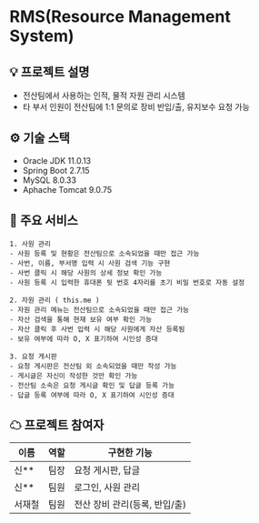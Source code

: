 # RMS(Resource Management System) 

## 💡 프로젝트 설명
- 전산팀에서 사용하는 인적, 물적 자원 관리 시스템
- 타 부서 인원이 전산팀에 1:1 문의로 장비 반입/출, 유지보수 요청 가능

## ⚙️ 기술 스택
- Oracle JDK 11.0.13
- Spring Boot 2.7.15
- MySQL 8.0.33
- Aphache Tomcat 9.0.75

## 🔎 주요 서비스
```
1. 사원 관리
- 사원 등록 및 현황은 전산팀으로 소속되었을 때만 접근 가능
- 사번, 이름, 부서명 입력 시 사원 검색 기능 구현
- 사번 클릭 시 해당 사원의 상세 정보 확인 가능
- 사원 등록 시 입력한 휴대폰 뒷 번호 4자리를 초기 비밀 번호로 자동 설정
```
```
2. 자원 관리 ( this.me )
- 자원 관리 메뉴는 전산팀으로 소속되었을 때만 접근 가능
- 자산 검색을 통해 현재 보유 여부 확인 가능
- 자산 클릭 후 사번 입력 시 해당 사원에게 자산 등록됨
- 보유 여부에 따라 O, X 표기하여 시인성 증대
```
```
3. 요청 게시판
- 요청 게시판은 전산팀 외 소속되었을 때만 작성 가능
- 게시글은 자신이 작성한 것만 확인 가능
- 전산팀 소속은 요청 게시글 확인 및 답글 등록 가능
- 답글 등록 여부에 따라 O, X 표기하여 시인성 증대
```

## ☁ 프로젝트 참여자

|이름|역할|구현한 기능|
|--|--|--|
|신**|팀장|요청 게시판, 답글|
|신**|팀원|로그인, 사원 관리|
|서재철|팀원|전산 장비 관리(등록, 반입/출)|
